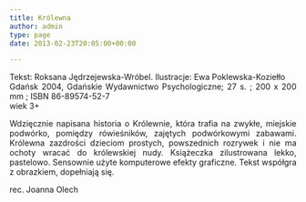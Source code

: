 ```yaml
---
title: Królewna
author: admin
type: page
date: 2013-02-23T20:05:00+00:00

---
```

<p style="text-align: justify;">
  Tekst: Roksana Jędrzejewska-Wróbel. Ilustracje: Ewa Poklewska-Koziełło<br /> Gdańsk 2004, Gdańskie Wydawnictwo Psychologiczne; 27 s. ; 200 x 200 mm ; ISBN 86-89574-52-7<br /> wiek 3+
</p>

<p style="text-align: justify;">
  Wdzięcznie napisana historia o Królewnie, która trafia na zwykłe, miejskie podwórko, pomiędzy rówieśników, zajętych podwórkowymi zabawami. Królewna zazdrości dzieciom prostych, powszednich rozrywek i nie ma ochoty wracać do królewskiej nudy. Książeczka zilustrowana lekko, pastelowo. Sensownie użyte komputerowe efekty graficzne. Tekst współgra z obrazkiem, dopełniają się.
</p>

<p style="text-align: justify;">
  rec. Joanna Olech
</p>